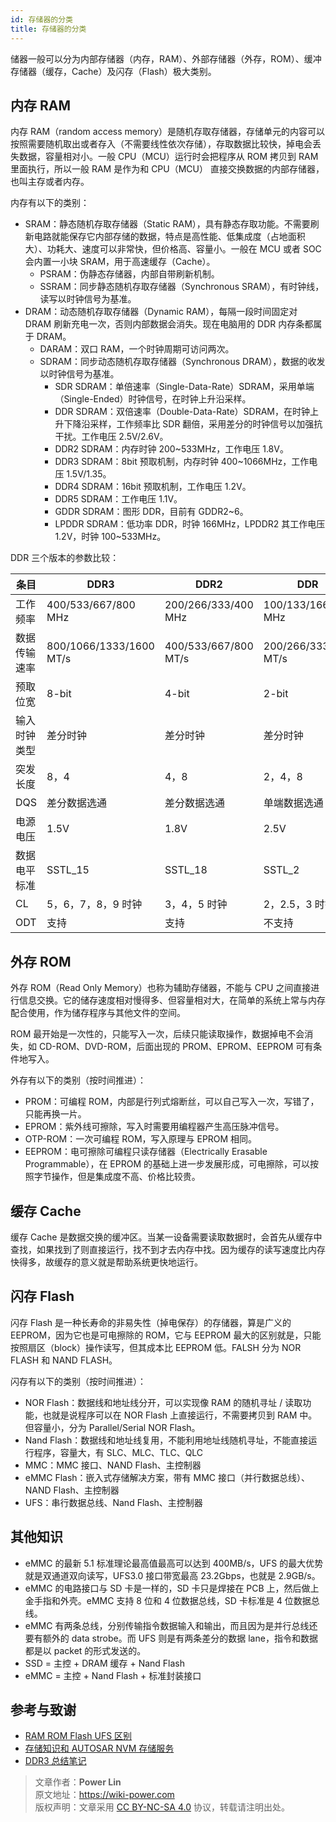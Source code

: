 ```yaml
---
id: 存储器的分类
title: 存储器的分类
---
```


储器一般可以分为内部存储器（内存，RAM）、外部存储器（外存，ROM）、缓冲存储器（缓存，Cache）及闪存（Flash）极大类别。

## 内存 RAM

内存 RAM（random access memory）是随机存取存储器，存储单元的内容可以按照需要随机取出或者存入（不需要线性依次存储），存取数据比较快，掉电会丢失数据，容量相对小。一般 CPU（MCU）运行时会把程序从 ROM 拷贝到 RAM 里面执行，所以一般 RAM 是作为和 CPU（MCU） 直接交换数据的内部存储器，也叫主存或者内存。

内存有以下的类别：

- SRAM：静态随机存取存储器（Static RAM），具有静态存取功能。不需要刷新电路就能保存它内部存储的数据，特点是高性能、低集成度（占地面积大）、功耗大、速度可以非常快，但价格高、容量小。一般在 MCU 或者 SOC 会内置一小块 SRAM，用于高速缓存（Cache）。
  - PSRAM：伪静态存储器，内部自带刷新机制。
  - SSRAM：同步静态随机存取存储器（Synchronous SRAM），有时钟线，读写以时钟信号为基准。
- DRAM：动态随机存取存储器（Dynamic RAM），每隔一段时间固定对 DRAM 刷新充电一次，否则内部数据会消失。现在电脑用的 DDR 内存条都属于 DRAM。
  - DARAM：双口 RAM，一个时钟周期可访问两次。
  - SDRAM：同步动态随机存取存储器（Synchronous DRAM），数据的收发以时钟信号为基准。
    - SDR SDRAM：单倍速率（Single-Data-Rate）SDRAM，采用单端（Single-Ended）时钟信号，在时钟上升沿采样。
    - DDR SDRAM：双倍速率（Double-Data-Rate）SDRAM，在时钟上升下降沿采样，工作频率比 SDR 翻倍，采用差分的时钟信号以加强抗干扰。工作电压 2.5V/2.6V。
    - DDR2 SDRAM：内存时钟 200~533MHz，工作电压 1.8V。
    - DDR3 SDRAM：8bit 预取机制，内存时钟 400~1066MHz，工作电压 1.5V/1.35。
    - DDR4 SDRAM：16bit 预取机制，工作电压 1.2V。
    - DDR5 SDRAM：工作电压 1.1V。
    - GDDR SDRAM：图形 DDR，目前有 GDDR2~6。
    - LPDDR SDRAM：低功率 DDR，时钟 166MHz，LPDDR2 其工作电压 1.2V，时钟 100~533MHz。

DDR 三个版本的参数比较：

| 条目         | DDR3                    | DDR2                 | DDR                  |
| ------------ | ----------------------- | -------------------- | -------------------- |
| 工作频率     | 400/533/667/800 MHz     | 200/266/333/400 MHz  | 100/133/166/200 MHz  |
| 数据传输速率 | 800/1066/1333/1600 MT/s | 400/533/667/800 MT/s | 200/266/333/400 MT/s |
| 预取位宽     | 8-bit                   | 4-bit                | 2-bit                |
| 输入时钟类型 | 差分时钟                | 差分时钟             | 差分时钟             |
| 突发长度     | 8，4                    | 4，8                 | 2，4，8              |
| DQS          | 差分数据选通            | 差分数据选通         | 单端数据选通         |
| 电源电压     | 1.5V                    | 1.8V                 | 2.5V                 |
| 数据电平标准 | SSTL_15                 | SSTL_18              | SSTL_2               |
| CL           | 5，6，7，8，9 时钟      | 3，4，5 时钟         | 2，2.5，3 时钟       |
| ODT          | 支持                    | 支持                 | 不支持               |

## 外存 ROM

外存 ROM（Read Only Memory）也称为辅助存储器，不能与 CPU 之间直接进行信息交换。它的储存速度相对慢得多、但容量相对大，在简单的系统上常与内存配合使用，作为储存程序与其他文件的空间。

ROM 最开始是一次性的，只能写入一次，后续只能读取操作，数据掉电不会消失，如 CD-ROM、DVD-ROM，后面出现的 PROM、EPROM、EEPROM 可有条件地写入。

外存有以下的类别（按时间推进）：

- PROM：可编程 ROM，内部是行列式熔断丝，可以自己写入一次，写错了，只能再换一片。
- EPROM：紫外线可擦除，写入时需要用编程器产生高压脉冲信号。
- OTP-ROM：一次可编程 ROM，写入原理与 EPROM 相同。
- EEPROM：电可擦除可编程只读存储器（Electrically Erasable Programmable），在 EPROM 的基础上进一步发展形成，可电擦除，可以按照字节操作，但是集成度不高、价格比较贵。

## 缓存 Cache

缓存 Cache 是数据交换的缓冲区。当某一设备需要读取数据时，会首先从缓存中查找，如果找到了则直接运行，找不到才去内存中找。因为缓存的读写速度比内存快得多，故缓存的意义就是帮助系统更快地运行。

## 闪存 Flash

闪存 Flash 是一种长寿命的非易失性（掉电保存）的存储器，算是广义的 EEPROM，因为它也是可电擦除的 ROM，它与 EEPROM 最大的区别就是，只能按照扇区（block）操作读写，但其成本比 EEPROM 低。FALSH 分为 NOR FLASH 和 NAND FLASH。

闪存有以下的类别（按时间推进）：

- NOR Flash：数据线和地址线分开，可以实现像 RAM 的随机寻址 / 读取功能，也就是说程序可以在 NOR Flash 上直接运行，不需要拷贝到 RAM 中。但容量小，分为 Parallel/Serial NOR Flash。
- Nand Flash：数据线和地址线复用，不能利用地址线随机寻址，不能直接运行程序，容量大，有 SLC、MLC、TLC、QLC
- MMC：MMC 接口、NAND Flash、主控制器
- eMMC Flash：嵌入式存储解决方案，带有 MMC 接口（并行数据总线）、NAND Flash、主控制器
- UFS：串行数据总线、Nand Flash、主控制器

## 其他知识

- eMMC 的最新 5.1 标准理论最高值最高可以达到 400MB/s，UFS 的最大优势就是双通道双向读写，UFS3.0 接口带宽最高 23.2Gbps，也就是 2.9GB/s。
- eMMC 的电路接口与 SD 卡是一样的，SD 卡只是焊接在 PCB 上，然后做上金手指和外壳。eMMC 支持 8 位和 4 位数据总线，SD 卡标准是 4 位数据总线。
- eMMC 有两条总线，分别传输指令数据输入和输出，而且因为是并行总线还要有额外的 data strobe。而 UFS 则是有两条差分的数据 lane，指令和数据都是以 packet 的形式发送的。
- SSD = 主控 + DRAM 缓存 + Nand Flash
- eMMC = 主控 + Nand Flash + 标准封装接口

## 参考与致谢

- [RAM ROM Flash UFS 区别](https://blog.infonet.io/2021/04/04/RAM-ROM-Flash-%E5%8C%BA%E5%88%AB/)
- [存储知识和 AUTOSAR NVM 存储服务](https://mp.weixin.qq.com/s/hOew2ym8SSbse5RrZ5ehcw)
- [DDR3 总结笔记](https://mp.weixin.qq.com/s?__biz=Mzg5NDYyMzg3NQ==&mid=2247484794&idx=1&sn=b9f8acc771de990dcd941795330894d8&chksm=c01d8c96f76a0580216939860c46bf5edd289f14a306a92b60888f785e7146b7f71846eb9f46&token=203917856&lang=zh_CN#rd)

> 文章作者：**Power Lin**  
> 原文地址：<https://wiki-power.com>  
> 版权声明：文章采用 [CC BY-NC-SA 4.0](https://creativecommons.org/licenses/by/4.0/deed.zh) 协议，转载请注明出处。

